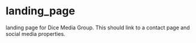 # landing_page
landing page for Dice Media Group.  This should link to a contact page and social media properties.
